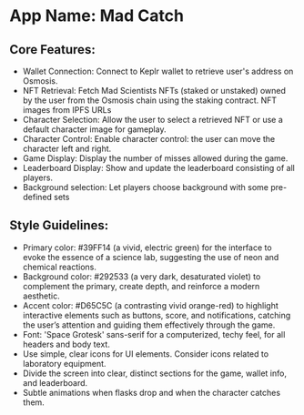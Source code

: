 # **App Name**: Mad Catch

## Core Features:

- Wallet Connection: Connect to Keplr wallet to retrieve user's address on Osmosis.
- NFT Retrieval: Fetch Mad Scientists NFTs (staked or unstaked) owned by the user from the Osmosis chain using the staking contract. NFT images from IPFS URLs
- Character Selection: Allow the user to select a retrieved NFT or use a default character image for gameplay.
- Character Control: Enable character control: the user can move the character left and right.
- Game Display: Display the number of misses allowed during the game.
- Leaderboard Display: Show and update the leaderboard consisting of all players.
- Background selection: Let players choose background with some pre-defined sets

## Style Guidelines:

- Primary color: #39FF14 (a vivid, electric green) for the interface to evoke the essence of a science lab, suggesting the use of neon and chemical reactions.
- Background color: #292533 (a very dark, desaturated violet) to complement the primary, create depth, and reinforce a modern aesthetic.
- Accent color: #D65C5C (a contrasting vivid orange-red) to highlight interactive elements such as buttons, score, and notifications, catching the user’s attention and guiding them effectively through the game.
- Font: 'Space Grotesk' sans-serif for a computerized, techy feel, for all headers and body text.
- Use simple, clear icons for UI elements. Consider icons related to laboratory equipment.
- Divide the screen into clear, distinct sections for the game, wallet info, and leaderboard.
- Subtle animations when flasks drop and when the character catches them.